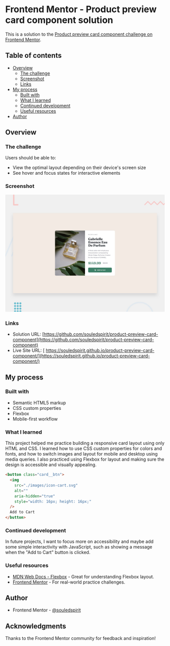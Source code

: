 # Frontend Mentor - Product preview card component solution

This is a solution to the [Product preview card component challenge on Frontend Mentor](https://www.frontendmentor.io/challenges/product-preview-card-component-GO7UmttRfa).

## Table of contents

- [Overview](#overview)
  - [The challenge](#the-challenge)
  - [Screenshot](#screenshot)
  - [Links](#links)
- [My process](#my-process)
  - [Built with](#built-with)
  - [What I learned](#what-i-learned)
  - [Continued development](#continued-development)
  - [Useful resources](#useful-resources)
- [Author](#author)

## Overview

### The challenge

Users should be able to:

- View the optimal layout depending on their device's screen size
- See hover and focus states for interactive elements

### Screenshot

![Desktop preview](./design/desktop-preview.jpg)

### Links

- Solution URL: [https://github.com/souledspirit/product-preview-card-component](https://github.com/souledspirit/product-preview-card-component)
- Live Site URL: [ https://souledspirit.github.io/product-preview-card-component/](https://souledspirit.github.io/product-preview-card-component/)

## My process

### Built with

- Semantic HTML5 markup
- CSS custom properties
- Flexbox
- Mobile-first workflow

### What I learned

This project helped me practice building a responsive card layout using only HTML and CSS. I learned how to use CSS custom properties for colors and fonts, and how to switch images and layout for mobile and desktop using media queries. I also practiced using Flexbox for layout and making sure the design is accessible and visually appealing.

```html
<button class="card__btn">
  <img
    src="./images/icon-cart.svg"
    alt=""
    aria-hidden="true"
    style="width: 16px; height: 16px;"
  />
  Add to Cart
</button>
```

### Continued development

In future projects, I want to focus more on accessibility and maybe add some simple interactivity with JavaScript, such as showing a message when the "Add to Cart" button is clicked.

### Useful resources

- [MDN Web Docs - Flexbox](https://developer.mozilla.org/en-US/docs/Web/CSS/CSS_Flexible_Box_Layout/Basic_Concepts_of_Flexbox) - Great for understanding Flexbox layout.
- [Frontend Mentor](https://www.frontendmentor.io/) - For real-world practice challenges.

## Author

- Frontend Mentor - [@souledspirit](https://www.frontendmentor.io/profile/souledspirit)

## Acknowledgments

Thanks to the Frontend Mentor community for feedback and inspiration!
